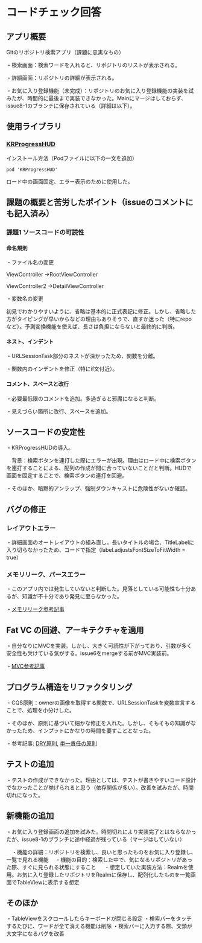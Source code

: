 # コードチェック回答

## アプリ概要
Gitのリポジトリ検索アプリ（課題に忠実なもの）

・検索画面：検索ワードを入れると、リポジトリのリストが表示される。

・詳細画面：リポジトリの詳細が表示される。

・お気に入り登録機能（未完成）：リポジトリのお気に入り登録機能の実装を試みたが、時間的に最後まで実装できなかった。Mainにマージはしておらず、issue8-1のブランチに保存されている（詳細は以下）。



## 使用ライブラリ
### [KRProgressHUD](https://github.com/krimpedance/KRProgressHUD)

インストール方法（Podファイルに以下の一文を追加）

```
pod 'KRProgressHUD'
```

ロード中の画面固定、エラー表示のために使用した。




## 課題の概要と苦労したポイント（issueのコメントにも記入済み）
### 課題1 ソースコードの可読性
#### 命名規則
・ファイル名の変更

  ViewController →RootViewController
  
  ViewController2 →DetailViewController

・変数名の変更

  初見でわかりやすいように、省略は基本的に正式表記に修正。しかし、省略した方がタイピングが早いからなどの理由もありそうで、直すか迷った（特にrepoなど）。予測変換機能を使えば、長さは負担にならないと最終的に判断。
  
  
  
#### ネスト、インデント
・URLSessionTask部分のネストが深かったため、関数を分離。

・関数内のインデントを修正（特にif文付近）。



#### コメント、スペースと改行
・必要最低限のコメントを追加。多過ぎると邪魔になると判断。

・見えづらい箇所に改行、スペースを追加。



## ソースコードの安定性
・KRProgressHUDの導入。

　背景：検索ボタンを連打した際にエラーが出現。理由はロード中に検索ボタンを連打することによる、配列の作成が間に合っていないことだと判断。HUDで画面を固定することで、検索ボタンの連打を回避。
 
・そのほか、暗黙的アンラップ、強制ダウンキャストに危険性がないか確認。



## バグの修正
### レイアウトエラー
・詳細画面のオートレイアウトの組み直し。長いタイトルの場合、TitleLabelに入り切らなかったため、コードで指定（label.adjustsFontSizeToFitWidth = true）

### メモリリーク、パースエラー
・このアプリ内では発生していないと判断した。見落としている可能性も十分あるが、知識が不十分であり発見に至らなかった。

・[メモリリーク参考記事](https://dev.classmethod.jp/articles/ios-memory-leak-check-and-prevent-190508/)
 
 
 
 ## Fat VC の回避、アーキテクチャを適用
・自分なりにMVCを実装。しかし、大きく可読性が下がっており、引数が多く安全性も欠けている気がする。issue6をmergeする前がMVC実装前。

・[MVC参考記事](https://zenn.dev/tanukidevelop/articles/33eedf516abb1e)




 ## プログラム構造をリファクタリング
・CQS原則：ownerの画像を取得する関数で、URLSessionTaskを変数宣言することで、処理を小分けした。

・そのほか、原則に基づいて細かな修正を入れた。しかし、そもそもの知識がなかったため、インプットにかなりの時間を要すこととなった。

・参考記事: [DRY原則](https://qiita.com/Koki_jp/items/d5f1b5f277b581888a1f),
 [単一責任の原則](https://zenn.dev/k_koheyi/articles/019b6a87bc3ad15895fb)
  
 
 ## テストの追加
 ・テストの作成ができなかった。理由としては、テストが書きやすいコード設計でなかったことが挙げられると思う（依存関係が多い）。改善を試みたが、時間切れになった。
 
 
 
 ## 新機能の追加
 ・お気に入り登録画面の追加を試みた。時間切れにより実装完了とはならなかったが、issue8-1のブランチに途中経過が残っている（マージはしていない）
 
 　・機能の詳細：リポジトリを検索し、良いと思ったものをお気に入り登録し、一覧で見れる機能
 　・機能の目的：検索した中で、気になるリポジトリがあった際、すぐに見られる状態にすること
　 ・想定していた実装方法：Realmを使用。お気に入り登録したリポジトリをRealmに保存し、配列化したものを一覧画面でTableViewに表示する想定


 
 ## そのほか
 ・TableViewをスクロールしたらキーボードが閉じる設定
 ・検索バーをタッチするたびに、ワードが全て消える機能は削除
 ・検索バーに入力する際、文頭が大文字になるバグを改善
 
